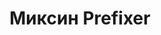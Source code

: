 ---
title: "Миксин Prefixer"
header: {
	"title": "prefixer()",
	"description":"Для веб-разработчиков существует большое количество утилит, которые позволяют забыть о необходимости устанавливать браузерные префиксы для CSS-свойств. Данный миксин не добавляет автоматически префиксы, но позволяет облегчить написание стилей с префиксами."
}
---